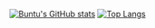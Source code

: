 [![Buntu's GitHub stats](https://github-readme-stats.vercel.app/api?username=bngcebetsha&count_private=true&show_icons=true&theme=gruvbox)](https://github.com/bngcebetsha/github-readme-stats)
[![Top Langs](https://github-readme-stats.vercel.app/api/top-langs/?username=bngcebetsha)](https://github.com/bngcebetsha/github-readme-stats)
